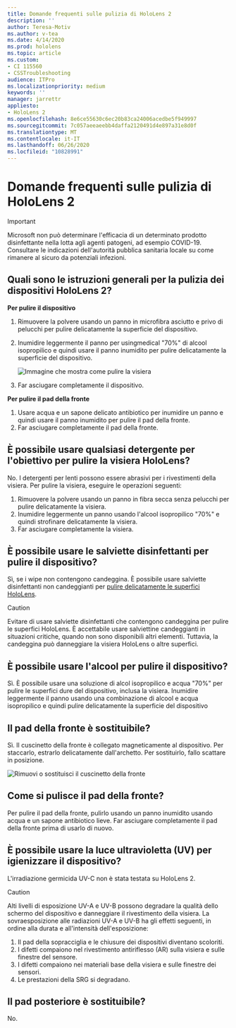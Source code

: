 ```yaml
---
title: Domande frequenti sulle pulizia di HoloLens 2
description: ''
author: Teresa-Motiv
ms.author: v-tea
ms.date: 4/14/2020
ms.prod: hololens
ms.topic: article
ms.custom:
- CI 115560
- CSSTroubleshooting
audience: ITPro
ms.localizationpriority: medium
keywords: ''
manager: jarrettr
appliesto:
- HoloLens 2
ms.openlocfilehash: 8e6ce55630c6ec20b83ca24006acedbe5f949997
ms.sourcegitcommit: 7c057aeeaeebb4daffa2120491d4e897a31e8d0f
ms.translationtype: MT
ms.contentlocale: it-IT
ms.lasthandoff: 06/26/2020
ms.locfileid: "10828991"
---
```

# Domande frequenti sulle pulizia di HoloLens 2

> [!IMPORTANT]  
> Microsoft non può determinare l'efficacia di un determinato prodotto disinfettante nella lotta agli agenti patogeni, ad esempio COVID-19. Consultare le indicazioni dell'autorità pubblica sanitaria locale su come rimanere al sicuro da potenziali infezioni.  

## Quali sono le istruzioni generali per la pulizia dei dispositivi HoloLens 2?

**Per pulire il dispositivo**

1. Rimuovere la polvere usando un panno in microfibra asciutto e privo di pelucchi per pulire delicatamente la superficie del dispositivo.
1. Inumidire leggermente il panno per usingmedical "70%" di alcool isopropilico e quindi usare il panno inumidito per pulire delicatamente la superficie del dispositivo.

   ![Immagine che mostra come pulire la visiera](images/hololens-cleaning-visor.png)

1. Far asciugare completamente il dispositivo.

**Per pulire il pad della fronte**

1. Usare acqua e un sapone delicato antibiotico per inumidire un panno e quindi usare il panno inumidito per pulire il pad della fronte.
1. Far asciugare completamente il pad della fronte.

## È possibile usare qualsiasi detergente per l'obiettivo per pulire la visiera HoloLens?

No. I detergenti per lenti possono essere abrasivi per i rivestimenti della visiera. Per pulire la visiera, eseguire le operazioni seguenti:  

1. Rimuovere la polvere usando un panno in fibra secca senza pelucchi per pulire delicatamente la visiera.
1. Inumidire leggermente un panno usando l'alcool isopropilico "70%" e quindi strofinare delicatamente la visiera.
1. Far asciugare completamente la visiera.

## È possibile usare le salviette disinfettanti per pulire il dispositivo?

Sì, se i wipe non contengono candeggina. È possibile usare salviette disinfettanti non candeggianti per [pulire delicatamente le superfici HoloLens](#what-are-the-general-cleaning-instructions-for-hololens-2-devices).  

> [!CAUTION]  
> Evitare di usare salviette disinfettanti che contengono candeggina per pulire le superfici HoloLens. È accettabile usare salviettine candeggianti in situazioni critiche, quando non sono disponibili altri elementi. Tuttavia, la candeggina può danneggiare la visiera HoloLens o altre superfici.

## È possibile usare l'alcool per pulire il dispositivo?

Sì. È possibile usare una soluzione di alcol isopropilico e acqua "70%" per pulire le superfici dure del dispositivo, inclusa la visiera. Inumidire leggermente il panno usando una combinazione di alcool e acqua isopropilico e quindi pulire delicatamente la superficie del dispositivo

## Il pad della fronte è sostituibile?

Sì. Il cuscinetto della fronte è collegato magneticamente al dispositivo. Per staccarlo, estrarlo delicatamente dall'archetto. Per sostituirlo, fallo scattare in posizione.

![Rimuovi o sostituisci il cuscinetto della fronte](images/hololens2-remove-browpad.png)

## Come si pulisce il pad della fronte?

Per pulire il pad della fronte, pulirlo usando un panno inumidito usando acqua e un sapone antibiotico lieve. Far asciugare completamente il pad della fronte prima di usarlo di nuovo.

## È possibile usare la luce ultravioletta (UV) per igienizzare il dispositivo?

L'irradiazione germicida UV-C non è stata testata su HoloLens 2.

> [!CAUTION]  
> Alti livelli di esposizione UV-A e UV-B possono degradare la qualità dello schermo del dispositivo e danneggiare il rivestimento della visiera. La sovraesposizione alle radiazioni UV-A e UV-B ha gli effetti seguenti, in ordine alla durata e all'intensità dell'esposizione:
>  
> 1. Il pad della sopracciglia e le chiusure dei dispositivi diventano scoloriti.
> 1. I difetti compaiono nel rivestimento antiriflesso (AR) sulla visiera e sulle finestre del sensore.
> 1. I difetti compaiono nei materiali base della visiera e sulle finestre dei sensori.
> 1. Le prestazioni della SRG si degradano.

## Il pad posteriore è sostituibile?

No.
